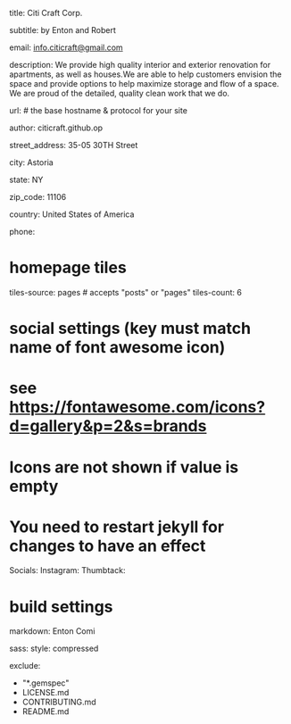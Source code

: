 title: Citi Craft Corp.

subtitle: by Enton and Robert

email: info.citicraft@gmail.com

description: We provide high quality interior and exterior renovation for apartments, as well as houses.We are able to help customers envision the space and provide options to help maximize storage and flow of a space. We are proud of the detailed, quality clean work that we do.

url: # the base hostname & protocol for your site

author: citicraft.github.op

street_address: 35-05 30TH Street

city: Astoria  

state: NY

zip_code: 11106

country: United States of America

phone: 

# homepage tiles
tiles-source: pages # accepts "posts" or "pages"
tiles-count: 6

# social settings (key must match name of font awesome icon)
# see https://fontawesome.com/icons?d=gallery&p=2&s=brands
# Icons are not shown if value is empty
# You need to restart jekyll for changes to have an effect
Socials:
  Instagram:
  Thumbtack:

# build settings
markdown: Enton Comi

sass:
  style: compressed

exclude:
- "*.gemspec"
- LICENSE.md
- CONTRIBUTING.md
- README.md 
